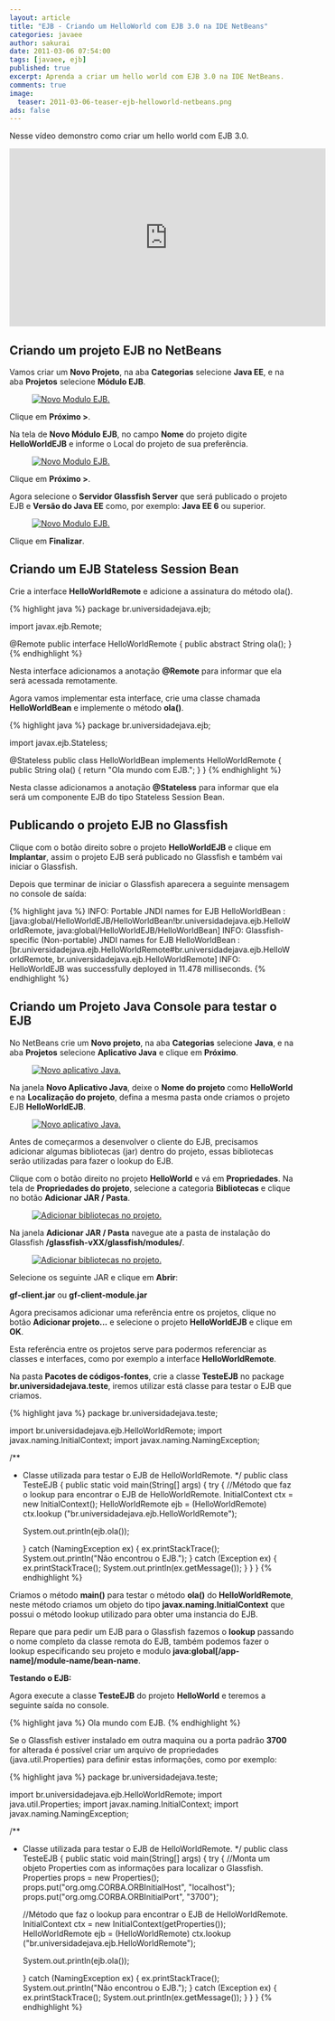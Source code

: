 ```yaml
---
layout: article
title: "EJB - Criando um HelloWorld com EJB 3.0 na IDE NetBeans"
categories: javaee
author: sakurai
date: 2011-03-06 07:54:00
tags: [javaee, ejb]
published: true
excerpt: Aprenda a criar um hello world com EJB 3.0 na IDE NetBeans.
comments: true
image:
  teaser: 2011-03-06-teaser-ejb-helloworld-netbeans.png
ads: false
---
```


Nesse vídeo demonstro como criar um hello world com EJB 3.0.

<iframe width="560" height="315" src="https://www.youtube.com/embed/KC3fpJzc8L4" frameborder="0" allowfullscreen></iframe>

## Criando um projeto EJB no NetBeans

Vamos criar um **Novo Projeto**, na aba **Categorias** selecione **Java EE**, e na aba **Projetos** selecione **Módulo EJB**.

<figure>
    <a href="/images/2011-03-06-ejb-helloworld-netbeans-01.png"><img src="/images/2011-03-06-ejb-helloworld-netbeans-01.png" alt="Novo Modulo EJB."></a>
</figure>

Clique em **Próximo >**.

Na tela de **Novo Módulo EJB**, no campo **Nome** do projeto digite **HelloWorldEJB** e informe o Local do projeto de sua preferência.

<figure>
    <a href="/images/2011-03-06-ejb-helloworld-netbeans-02.png"><img src="/images/2011-03-06-ejb-helloworld-netbeans-02.png" alt="Novo Modulo EJB."></a>
</figure>

Clique em **Próximo >**.

Agora selecione o **Servidor Glassfish Server** que será publicado o projeto EJB e **Versão do Java EE** como, por exemplo: **Java EE 6** ou superior.

<figure>
    <a href="/images/2011-03-06-ejb-helloworld-netbeans-03.png"><img src="/images/2011-03-06-ejb-helloworld-netbeans-03.png" alt="Novo Modulo EJB."></a>
</figure>

Clique em **Finalizar**.


## Criando um EJB Stateless Session Bean

Crie a interface **HelloWorldRemote** e adicione a assinatura do método ola().

{% highlight java %}
package br.universidadejava.ejb;

import javax.ejb.Remote;

@Remote
public interface HelloWorldRemote {
    public abstract String ola();
}
{% endhighlight %}

Nesta interface adicionamos a anotação **@Remote** para informar que ela será acessada remotamente.

Agora vamos implementar esta interface, crie uma classe chamada **HelloWorldBean** e implemente o método **ola()**.

{% highlight java %}
package br.universidadejava.ejb;

import javax.ejb.Stateless;

@Stateless
public class HelloWorldBean implements HelloWorldRemote {
    public String ola() {
        return "Ola mundo com EJB.";
    }
}
{% endhighlight %}

Nesta classe adicionamos a anotação **@Stateless** para informar que ela será um componente EJB do tipo Stateless Session Bean.

## Publicando o projeto EJB no Glassfish

Clique com o botão direito sobre o projeto **HelloWorldEJB** e clique em **Implantar**, assim o projeto EJB será publicado no Glassfish e também vai iniciar o Glassfish.

Depois que terminar de iniciar o Glassfish aparecera a seguinte mensagem no console de saída:

{% highlight java %}
INFO: Portable JNDI names for EJB HelloWorldBean : [java:global/HelloWorldEJB/HelloWorldBean!br.universidadejava.ejb.HelloWorldRemote, java:global/HelloWorldEJB/HelloWorldBean]
INFO: Glassfish-specific (Non-portable) JNDI names for EJB HelloWorldBean : [br.universidadejava.ejb.HelloWorldRemote#br.universidadejava.ejb.HelloWorldRemote, br.universidadejava.ejb.HelloWorldRemote]
INFO: HelloWorldEJB was successfully deployed in 11.478 milliseconds.
{% endhighlight %}

## Criando um Projeto Java Console para testar o EJB

No NetBeans crie um **Novo projeto**, na aba **Categorias** selecione **Java**, e na aba **Projetos** selecione **Aplicativo Java** e clique em **Próximo**.

<figure>
    <a href="/images/2011-03-06-ejb-helloworld-netbeans-04.png"><img src="/images/2011-03-06-ejb-helloworld-netbeans-04.png" alt="Novo aplicativo Java."></a>
</figure>

Na janela **Novo Aplicativo Java**, deixe o **Nome do projeto** como **HelloWorld** e na **Localização do projeto**, defina a mesma pasta onde criamos o projeto EJB **HelloWorldEJB**.

<figure>
    <a href="/images/2011-03-06-ejb-helloworld-netbeans-05.png"><img src="/images/2011-03-06-ejb-helloworld-netbeans-05.png" alt="Novo aplicativo Java."></a>
</figure>

Antes de começarmos a desenvolver o cliente do EJB, precisamos adicionar algumas bibliotecas (jar) dentro do projeto, essas bibliotecas serão utilizadas para fazer o lookup do EJB.

Clique com o botão direito no projeto **HelloWorld** e vá em **Propriedades**. Na tela de **Propriedades do projeto**, selecione a categoria **Bibliotecas** e clique no botão **Adicionar JAR / Pasta**.

<figure>
    <a href="/images/2011-03-06-ejb-helloworld-netbeans-06.png"><img src="/images/2011-03-06-ejb-helloworld-netbeans-06.png" alt="Adicionar bibliotecas no projeto."></a>
</figure>

Na janela **Adicionar JAR / Pasta** navegue ate a pasta de instalação do Glassfish **/glassfish-vXX/glassfish/modules/**.

<figure>
    <a href="/images/2011-03-06-ejb-helloworld-netbeans-07.png"><img src="/images/2011-03-06-ejb-helloworld-netbeans-07.png" alt="Adicionar bibliotecas no projeto."></a>
</figure>

Selecione os seguinte JAR e clique em **Abrir**:

  **gf-client.jar** ou **gf-client-module.jar**

Agora precisamos adicionar uma referência entre os projetos, clique no botão **Adicionar projeto...** e selecione o projeto **HelloWorldEJB** e clique em **OK**.

Esta referência entre os projetos serve para podermos referenciar as classes e interfaces, como por exemplo a interface **HelloWorldRemote**.

Na pasta **Pacotes de códigos-fontes**, crie a classe **TesteEJB** no package **br.universidadejava.teste**, iremos utilizar está classe para testar o EJB que criamos.

{% highlight java %}
package br.universidadejava.teste;

import br.universidadejava.ejb.HelloWorldRemote;
import javax.naming.InitialContext;
import javax.naming.NamingException;

/**
 * Classe utilizada para testar o EJB de HelloWorldRemote.
 */
public class TesteEJB {
  public static void main(String[] args) {
    try {
      //Método que faz o lookup para encontrar o EJB de HelloWorldRemote.
      InitialContext ctx = new InitialContext();
      HelloWorldRemote ejb = (HelloWorldRemote) ctx.lookup
        ("br.universidadejava.ejb.HelloWorldRemote");

      System.out.println(ejb.ola());

    } catch (NamingException ex) {
      ex.printStackTrace();
      System.out.println("Não encontrou o EJB.");
    } catch (Exception ex) {
      ex.printStackTrace();
      System.out.println(ex.getMessage());
    }
  }
}
{% endhighlight %}

Criamos o método **main()** para testar o método **ola()** do **HelloWorldRemote**, neste método criamos um objeto do tipo **javax.naming.InitialContext** que possui o método lookup utilizado para obter uma instancia do EJB.

Repare que para pedir um EJB para o Glassfish fazemos o **lookup** passando o nome completo da classe remota do EJB, também podemos fazer o lookup especificando seu projeto e modulo **java:global[/app-name]/module-name/bean-name**.

**Testando o EJB:**

Agora execute a classe **TesteEJB** do projeto **HelloWorld** e teremos a seguinte saída no console.

{% highlight java %}
  Ola mundo com EJB.
{% endhighlight %}

Se o Glassfish estiver instalado em outra maquina ou a porta padrão **3700** for alterada é possível criar um arquivo de propriedades (java.util.Properties) para definir estas informações, como por exemplo:

{% highlight java %}
package br.universidadejava.teste;

import br.universidadejava.ejb.HelloWorldRemote;
import java.util.Properties;
import javax.naming.InitialContext;
import javax.naming.NamingException;

/**
 * Classe utilizada para testar o EJB de HelloWorldRemote.
 */
public class TesteEJB {
  public static void main(String[] args) {
    try {
      //Monta um objeto Properties com as informações para localizar o Glassfish.
      Properties props = new Properties();
      props.put("org.omg.CORBA.ORBInitialHost", "localhost");
      props.put("org.omg.CORBA.ORBInitialPort", "3700");

      //Método que faz o lookup para encontrar o EJB de HelloWorldRemote.
      InitialContext ctx = new InitialContext(getProperties());
      HelloWorldRemote ejb = (HelloWorldRemote) ctx.lookup
        ("br.universidadejava.ejb.HelloWorldRemote");

      System.out.println(ejb.ola());

    } catch (NamingException ex) {
      ex.printStackTrace();
      System.out.println("Não encontrou o EJB.");
    } catch (Exception ex) {
      ex.printStackTrace();
      System.out.println(ex.getMessage());
    }
  }
}
{% endhighlight %}
